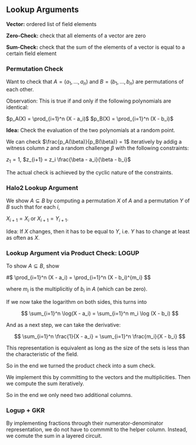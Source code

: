 ## Lookup Arguments

**Vector:** ordered list of field elements

**Zero-Check:** check that all elements of a vector are zero

**Sum-Check:** check that the sum of the elements of a vector is equal to a certain field element


### Permutation Check

Want to check that $A = (a_1, \dots ,a_n)$ and $B = (b_1, \dots, b_n)$ are permutations of each other.

Observation: This is true if and only if the following polynomials are identical:

$p_A(X) = \prod_{i=1}^n (X - a_i)$
$p_B(X) = \prod_{i=1}^n (X - b_i)$

**Idea:** Check the evaluation of the two polynomials at a random point.

We can check $\frac{p_A(\beta)}{p_B(\beta)} = 1$ iteratively by addig a witness column $z$ and a random challenge $\beta$ with the following constraints:

$z_1 = 1$,
$z_{i+1} = z_i \frac{\beta - a_i}{\beta - b_i}$

The actual check is achieved by the cyclic nature of the constraints.

### Halo2 Lookup Argument

We show $A \subseteq B$ by computing a permutation $X$ of $A$ and a permutation $Y$ of $B$ such that for each $i$,

$X_{i+1} = X_i$ or $X_{i+1} = Y_{i+1}$.

Idea: If $X$ changes, then it has to be equal to $Y$, i.e. $Y$ has to change at least as often as $X$.

### Lookup Argument via Product Check: LOGUP

To show $A \subseteq B$, show 

#$ \prod_{i=1}^n (X - a_i) = \prod_{i=1}^n (X - b_i)^{m_i} $$

where $m_i$ is the multiplicitiy of $b_i$ in $A$ (which can be zero).

If we now take the logarithm on both sides, this turns into

$$ \sum_{i=1}^n \log(X - a_i) = \sum_{i=1}^n m_i \log (X - b_i) $$

And as a next step, we can take the derivative:

$$ \sum_{i=1}^n \frac{1}{X - a_i} = \sum_{i=1}^n \frac{m_i}{X - b_i} $$

This representation is equivalent as long as the size of the sets is less than the
characteristic of the field.

So in the end we turned the product check into a sum check.

We implement this by committing to the vectors and the multiplicities. Then we compute the sum iteratively.

So in the end we only need two additional columns.

### Logup + GKR

By implementing fractions through their numerator-denominator representation, we do not have to commmit to the helper column. Instead, we comute the sum in a layered circuit.